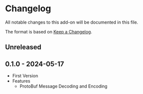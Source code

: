 # Changelog
All notable changes to this add-on will be documented in this file.

The format is based on [Keep a Changelog](https://keepachangelog.com/en/1.0.0/).

## Unreleased

## 0.1.0 - 2024-05-17
- First Version
- Features
  - ProtoBuf Message Decoding and Encoding